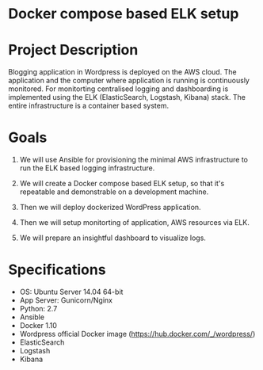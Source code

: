 #  Docker compose based ELK setup

# Project Description

  Blogging application in Wordpress is deployed on the AWS
  cloud. The application and the computer where application is running
  is continuously monitored. For monitorting centralised logging 
  and dashboarding is implemented using the ELK (ElasticSearch, Logstash, Kibana) 
  stack. The entire infrastructure is a container based system.  

# Goals

  1. We will use Ansible for provisioning the minimal AWS infrastructure to
     run the ELK based logging infrastructure.

  2. We will create a Docker compose based ELK setup, so that it's repeatable
     and demonstrable on a development machine.
  
  3. Then we will deploy dockerized WordPress application.

  4. Then we will setup monitorting of application, AWS resources via ELK.

  5. We will prepare an insightful dashboard to visualize logs.

  
# Specifications
  - OS: Ubuntu Server 14.04 64-bit
  - App Server: Gunicorn/Nginx
  - Python: 2.7
  - Ansible
  - Docker 1.10
  - Wordpress official Docker image (https://hub.docker.com/_/wordpress/)
  - ElasticSearch
  - Logstash
  - Kibana